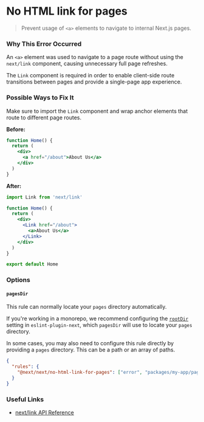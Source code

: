 # No HTML link for pages

> Prevent usage of `<a>` elements to navigate to internal Next.js pages.

### Why This Error Occurred

An `<a>` element was used to navigate to a page route without using the `next/link` component, causing unnecessary full page refreshes.

The `Link` component is required in order to enable client-side route transitions between pages and provide a single-page app experience.

### Possible Ways to Fix It

Make sure to import the `Link` component and wrap anchor elements that route to different page routes.

**Before:**

```jsx
function Home() {
  return (
    <div>
      <a href="/about">About Us</a>
    </div>
  )
}
```

**After:**

```jsx
import Link from 'next/link'

function Home() {
  return (
    <div>
      <Link href="/about">
        <a>About Us</a>
      </Link>
    </div>
  )
}

export default Home
```

### Options

#### `pagesDir`

This rule can normally locate your `pages` directory automatically.

If you're working in a monorepo, we recommend configuring the [`rootDir`](/docs/basic-features/eslint.md#rootDir) setting in `eslint-plugin-next`, which `pagesDir` will use to locate your `pages` directory.

In some cases, you may also need to configure this rule directly by providing a `pages` directory. This can be a path or an array of paths.

```json
{
  "rules": {
    "@next/next/no-html-link-for-pages": ["error", "packages/my-app/pages/"]
  }
}
```

### Useful Links

- [next/link API Reference](https://nextjs.org/docs/api-reference/next/link)
